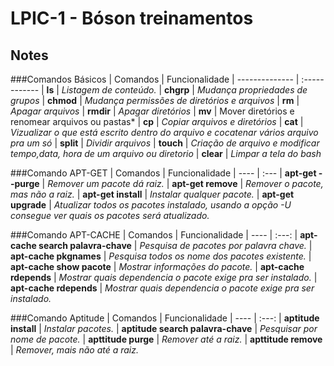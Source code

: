 # LPIC-1 - Bóson treinamentos
## Notes

 
###Comandos Básicos 
| Comandos       | Funcionalidade
| -------------- | :------------
| **ls**         | *Listagem de conteúdo.*
| **chgrp**      | *Mudança propriedades de grupos*
| **chmod**      | *Mudança permissões de diretórios e arquivos*
| **rm**         | *Apagar arquivos*
| **rmdir**      | *Apagar diretórios*
| **mv**         | Mover diretórios e renomear arquivos ou pastas*
| **cp**         | *Copiar arquivos e diretórios*
| **cat**        | *Vizualizar o que está escrito dentro do arquivo e cocatenar vários arquivo pra um só*
| **split**      | *Dividir arquivos*
| **touch**      | *Criação de arquivo e modificar tempo,data, hora de um arquivo ou diretorio*
| **clear**      | *Limpar a tela do bash*


###Comando APT-GET 
| Comandos            | Funcionalidade
| ----                | :---
| **apt-get --purge** | *Remover um pacote dá raiz.*
| **apt-get remove**  | *Remover o pacote, mas não a raiz.*
| **apt-get install** | *Instalar qualquer pacote.*
| **apt-get upgrade** | *Atualizar todos os pacotes instalado, usando a opção -U consegue ver quais os pacotes será atualizado.*


###Comando APT-CACHE
| Comandos                           | Funcionalidade
| ----                               | :---:
| **apt-cache search palavra-chave** | *Pesquisa de pacotes por palavra chave.*
| **apt-cache pkgnames**             | *Pesquisa todos os nome dos pacotes existente.*
| **apt-cache show pacote**          | *Mostrar informações do pacote.*
| **apt-cache rdepends**             | *Mostrar quais dependencia o pacote exige pra ser instalado.*
| **apt-cache rdepends**             | *Mostrar quais dependencia o pacote exige pra ser instalado.*

###Comando Aptitude 
| Comandos                          | Funcionalidade
| ----                              | :---:
| **aptitude install**              | *Instalar pacotes.*
| **aptitude search palavra-chave** | *Pesquisar por nome de pacote.*
| **apttitude purge**               | *Remover até a raiz.*
| **apttitude remove**              | *Remover, mais não até a raiz.*
